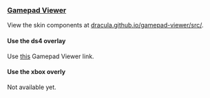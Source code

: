 ### [Gamepad Viewer](https://gamepadviewer.com/)

View the skin components at [dracula.github.io/gamepad-viewer/src/](https://dracula.github.io/gamepad-viewer/src/).

#### Use the ds4 overlay

Use [this](https://gamepadviewer.com/?p=1&s=5&editcss=https%3A%2F%2Fdracula.github.io%2Fgamepad-viewer%2Fsrc%2Fedit.css) Gamepad Viewer link.

#### Use the xbox overly

Not available yet.
